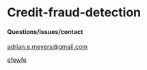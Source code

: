 # Credit-fraud-detection

#### Questions/issues/contact
<adrian.e.meyers@gmail.com>

[efewfe](file:///Users/am2786/xgboost/Data_science/taxi_project/2014_pickup_neighborhood_chloropeth.html)
